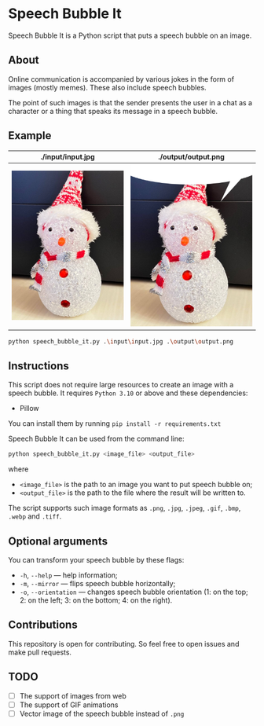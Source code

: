 # Speech Bubble It
Speech Bubble It is a Python script that puts a speech bubble on an image.

## About
Online communication is accompanied by various jokes in the form of images (mostly memes). These also include speech bubbles.

The point of such images is that the sender presents the user in a chat as a character or a thing that speaks its message in a speech bubble.

## Example
./input/input.jpg                                                                    |./output/output.png
:-----------------------------------------------------------------------------------:|:-------------------------------------------------------------------------------------:
![](https://github.com/adambala/speech-bubble-it/blob/main/input/input.jpg?raw=true) |![](https://github.com/adambala/speech-bubble-it/blob/main/output/output.png?raw=true)

```sh
python speech_bubble_it.py .\input\input.jpg .\output\output.png
```

## Instructions
This script does not require large resources to create an image with a speech bubble. It requires `Python 3.10` or above and these dependencies:
- Pillow

You can install them by running `pip install -r requirements.txt` 

Speech Bubble It can be used from the command line:
```sh
python speech_bubble_it.py <image_file> <output_file>
```

where
- `<image_file>` is the path to an image you want to put speech bubble on;
- `<output_file>` is the path to the file where the result will be written to.

The script supports such image formats as `.png`, `.jpg`, `.jpeg`, `.gif`, `.bmp`, `.webp` and `.tiff`.

## Optional arguments
You can transform your speech bubble by these flags:
- `-h`, `--help` — help information;
- `-m`, `--mirror` — flips speech bubble horizontally;
- `-o`, `--orientation` — changes speech bubble orientation (1: on the top; 2: on the left; 3: on the bottom; 4: on the right).

## Contributions
This repository is open for contributing. So feel free to open issues and make pull requests.

## TODO
- [ ] The support of images from web
- [ ] The support of GIF animations
- [ ] Vector image of the speech bubble instead of `.png`
